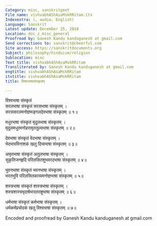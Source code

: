 ```yaml
---
Category: misc, sanskritgeet
File name: vishvabhAShAsaMskRRitam.itx
Indexextra: (, audio, English)
Language: Sanskrit
Latest update: December 25, 2018
Location: doc_z_misc_general
Proofread by: Ganesh Kandu kanduganesh at gmail.com
Send corrections to: sanskrit@cheerful.com
Site access: https://sanskritdocuments.org
Subject: philosophy/hinduism/religion
Sublocation: misc
Text title: vishvabhAShAsaMskRRitam
Transliterated by: Ganesh Kandu kanduganesh at gmail.com
engtitle: vishvabhAShAsaMskRRitam
itxtitle: vishvabhAShAsaMskRRitam
title: विश्वभाषासंस्कृतम्

---
```

  
 विश्वभाषा संस्कृतं   
सरलभाषा संस्कृतं सरसभाषा संस्कृतम् ।  
सरससरलमनोज्ञमङ्गलदेवभाषा संस्कृतम् ॥ १॥  
  
मधुरभाषा संस्कृतं मृदुलभाषा संस्कृतम् ।  
मृदुलमधुरमनोहरामृततुल्यभाषा संस्कृतम् ॥ २॥  
  
देवभाषा संस्कृतं वेदभाषा संस्कृतम् ।  
भेदभावविनाशकं खलु दिव्यभाषा संस्कृतम् ॥ ३॥  
  
अमृतभाषा संस्कृतं अतुलभाषा संस्कृतम् ।  
सुकृतिजनहृदि परिलसितशुभवरदभाषा संस्कृतम् ॥ ४॥  
  
भुवनभाषा संस्कृतं भवनभाषा संस्कृतम् ।  
भरतभुवि परिलसितकाव्यमनोज्ञभाषा संस्कृतम् ॥ ५॥  
  
शस्त्रभाषा संस्कृतं शास्त्रभाषा संस्कृतम् ।  
शस्त्रशास्त्रभृदार्षभारतराष्ट्रभाषा संस्कृतम् ॥ ६॥  
  
धर्मभाषा संस्कृतं कर्मभाषा संस्कृतम् ।  
धर्मकर्मप्रचोदकं खलु विश्वभाषा संस्कृतम् ॥ ७॥  
  
  
Encoded and proofread by Ganesh Kandu kanduganesh at gmail.com  
  
